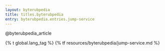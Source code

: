```yaml
---
layout: byterubpedia
title: titles.byterubpedia
entry: byterubpedia.entries.jump-service
---
```


@byterubpedia_article

{% t global.lang_tag %}
{% tf resources/byterubpedia/jump-service.md %}
